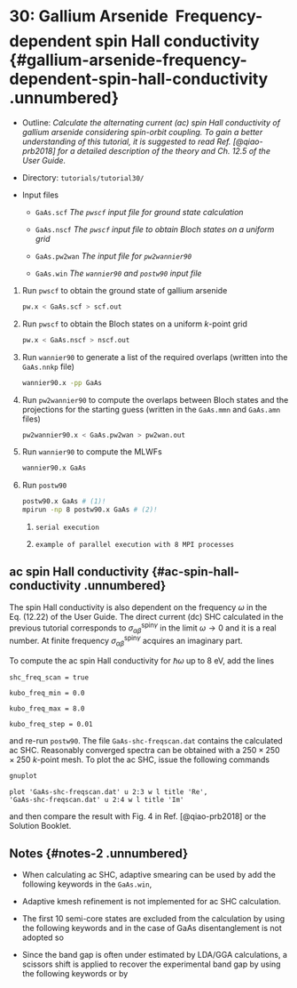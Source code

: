 # 30: Gallium Arsenide &#151; Frequency-dependent spin Hall conductivity {#gallium-arsenide-frequency-dependent-spin-hall-conductivity .unnumbered}

-   Outline: *Calculate the alternating current (ac) spin Hall
    conductivity of gallium arsenide considering spin-orbit coupling. To
    gain a better understanding of this tutorial, it is suggested to read
    Ref. [@qiao-prb2018] for a detailed description of the theory and
    Ch. 12.5 of the User Guide.*

-   Directory: `tutorials/tutorial30/`

-   Input files

    -    `GaAs.scf` *The `pwscf` input file for ground state
        calculation*

    -    `GaAs.nscf` *The `pwscf` input file to obtain Bloch
        states on a uniform grid*

    -    `GaAs.pw2wan` *The input file for `pw2wannier90`*

    -    `GaAs.win` *The `wannier90` and `postw90` input file*

1.  Run `pwscf` to obtain the ground state of gallium
    arsenide

    ```bash title="Terminal"
    pw.x < GaAs.scf > scf.out
    ```

2.  Run `pwscf` to obtain the Bloch states on a uniform
    $k$-point grid

    ```bash title="Terminal"
    pw.x < GaAs.nscf > nscf.out
    ```

3.  Run `wannier90` to generate a list of the required overlaps (written
    into the `GaAs.nnkp` file)

    ```bash title="Terminal"
    wannier90.x -pp GaAs
    ```

4.  Run `pw2wannier90` to compute the overlaps between Bloch states and
    the projections for the starting guess (written in the `GaAs.mmn`
    and `GaAs.amn` files)

    ```bash title="Terminal"
    pw2wannier90.x < GaAs.pw2wan > pw2wan.out
    ```

5.  Run `wannier90` to compute the MLWFs

    ```bash title="Terminal"
    wannier90.x GaAs
    ```

6.  Run `postw90`

    ```bash title="Terminal"
    postw90.x GaAs # (1)! 
    mpirun -np 8 postw90.x GaAs # (2)! 
    ```

    1.     serial execution
    2.     example of parallel execution with 8 MPI processes

## ac spin Hall conductivity {#ac-spin-hall-conductivity .unnumbered}

The spin Hall conductivity is also dependent on the frequency $\omega$
in the Eq. (12.22) of the User Guide. The direct current (dc) SHC
calculated in the previous tutorial corresponds to
$\sigma_{\alpha\beta}^{\text{spin}\gamma}$ in the limit
$\omega\rightarrow
0$ and it is a real number. At finite frequency
$\sigma_{\alpha\beta}^{\text{spin}\gamma}$ acquires an imaginary part.

To compute the ac spin Hall conductivity for $\hbar\omega$ up to 8 eV,
add the lines

```vi title="Input file"
shc_freq_scan = true

kubo_freq_min = 0.0

kubo_freq_max = 8.0

kubo_freq_step = 0.01
```

and re-run `postw90`. The file `GaAs-shc-freqscan.dat` contains the
calculated ac SHC. Reasonably converged spectra can be obtained with a
$250\times 250\times 250$ $k$-point mesh. To plot the ac SHC, issue the
following commands

```bash title="Terminal"
gnuplot
```

```gnuplot title="Gnuplot shell"
plot 'GaAs-shc-freqscan.dat' u 2:3 w l title 'Re',
'GaAs-shc-freqscan.dat' u 2:4 w l title 'Im'
```

and then compare the result with Fig. 4 in Ref. [@qiao-prb2018] or the
Solution Booklet.

## Notes {#notes-2 .unnumbered}

-   When calculating ac SHC, adaptive smearing can be used by add the
    following keywords in the `GaAs.win`,

-   Adaptive kmesh refinement is not implemented for ac SHC calculation.

-   The first 10 semi-core states are excluded from the calculation by
    using the following keywords and in the case of GaAs disentanglement
    is not adopted so

-   Since the band gap is often under estimated by LDA/GGA calculations,
    a scissors shift is applied to recover the experimental band gap by
    using the following keywords or by



